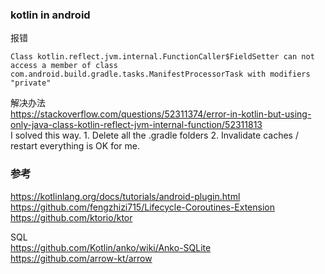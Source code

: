 ### kotlin in android 

报错  
```
Class kotlin.reflect.jvm.internal.FunctionCaller$FieldSetter can not access a member of class com.android.build.gradle.tasks.ManifestProcessorTask with modifiers "private"
```
解决办法  
https://stackoverflow.com/questions/52311374/error-in-kotlin-but-using-only-java-class-kotlin-reflect-jvm-internal-function/52311813  
I solved this way. 1. Delete all the .gradle folders 2. Invalidate caches / restart everything is OK for me.  

### 参考  
https://kotlinlang.org/docs/tutorials/android-plugin.html  
https://github.com/fengzhizi715/Lifecycle-Coroutines-Extension  
https://github.com/ktorio/ktor  

SQL  
https://github.com/Kotlin/anko/wiki/Anko-SQLite  
https://github.com/arrow-kt/arrow  
